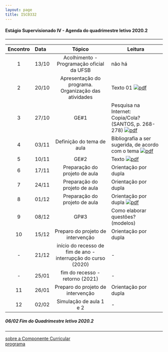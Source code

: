 ```yaml
---
layout: page
title: ISC0332
---
```


#### Estágio Supervisionado IV - Agenda do quadrimestre letivo 2020.2
---


|Encontro | Data  | Tópico | Leitura |
:---: | :--- |:---: | --- |
| 1 |13/10	| Acolhimento - Programação oficial da UFSB | não há |  
| 2 |20/10	| Apresentação do programa. Organização das atividades  | Texto 01 [ ![pdf](/pages/icons16/pdf-icon.png)](/aulas/ISC0180/recursos/PlanoAtividadesES1.pdf) |  
| 3 |27/10	|	GE#1 | Pesquisa na Internet: Copia/Cola? (SANTOS, p. 268-278) [ ![pdf](/pages/icons16/pdf-icon.png)](/aulas/ISC0180/recursos/1._Dayrell-1996-Escola-espao-socio-cultural.pdf) |  
| 4 |03/11	|	 Definição do tema de aula | Bibliografia a ser sugerida, de acordo com o tema [ ![pdf](/pages/icons16/pdf-icon.png)](/aulas/ISC0180/recursos/Atividade_1_-_Estgio_1.pdf) |  
| 5 |10/11	|	GE#2 | Texto [ ![pdf](/pages/icons16/pdf-icon.png)](/aulas/ISC0180/recursos/09_observacaoregistroreflexao.pdf) |  
| 6 |17/11	|	Preparação do projeto de aula | Orientação por dupla |  
| 7 |24/11	|	Preparação do projeto de aula | Orientação por dupla  |
| 8 |01/12	|	Preparação do projeto de aula | Orientação por dupla  [ ![pdf](/pages/icons16/pdf-icon.png)](/aulas/ISC0180/recursos/Alamo_BNCC-VERSAO-FINAL.pdf) |  
| 9 |08/12	|	GP#3  | Como elaborar questões? (modelos) |
| 10|15/12	|	 Preparo do projeto de intervenção | Orientação por dupla |
| - |21/12	| início do recesso de fim de ano - interrupção do curso (2020)  | - |
| - |25/01 | fim do recesso - retorno  (2021)  | - |
| 11|26/01	|	Preparo do projeto de intervenção  | Orientação por dupla |
| 12|02/02	|	Simulação de aula 1 e 2 | - |  


#####  06/02		Fim do Quadrimestre letivo 2020.2

---
[sobre a Componente Curricular](index.html)  
[programa](programa.html)
